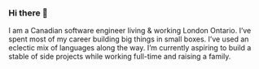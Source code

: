 ### Hi there 👋

I am a Canadian software engineer living & working London Ontario. I’ve spent most of my career building big things in small boxes. I’ve used an eclectic mix of languages along the way. I’m currently aspiring to build a stable of side projects while working full-time and raising a family.

<!--
**khendry/khendry** is a ✨ _special_ ✨ repository because its `README.md` (this file) appears on your GitHub profile.

Here are some ideas to get you started:

- 🔭 I’m currently working on ...
- 🌱 I’m currently learning ...
- 👯 I’m looking to collaborate on ...
- 🤔 I’m looking for help with ...
- 💬 Ask me about ...
- 📫 How to reach me: ...
- 😄 Pronouns: ...
- ⚡ Fun fact: ...
-->

